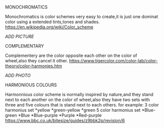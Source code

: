 MONOCHROMATICS

Monochromatics is color schemes very easy to create,it is just one dominat color using a extended tints,tones and shades.
https://en.wikipedia.org/wiki/Color_scheme

*ADD PICTURE*

COMPLEMENTARY

Complementery are the color opposite each other on the color of wheel,also they cancel it other.
https://www.tigercolor.com/color-lab/color-theory/color-harmonies.htm

*ADD PHOTO*

HARMONIOUS COLOURS

Harmonnious color scheme is normally inspired by nature,and they stand next to each another on the color of wheel,also they have two sets with three and five colours that is stand next to each others.
for example:
3 color harmonius set
*yellow
*green-yellow
*green
5 color harmonius set
*Blue-green
*Blue
*Blue-purple
*Purple
*Red-purple
https://www.bbc.co.uk/bitesize/guides/z9bbk2p/revision/6

